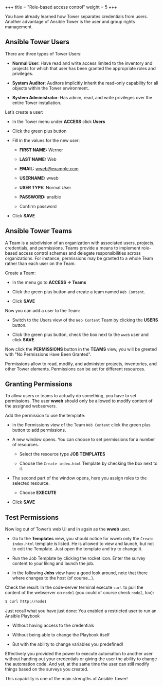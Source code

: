 +++
title = "Role-based access control"
weight = 5
+++

You have already learned how Tower separates credentials from users. Another advantage of Ansible Tower is the user and group rights management.

## Ansible Tower Users

There are three types of Tower Users:

- **Normal User**: Have read and write access limited to the inventory and projects for which that user has been granted the appropriate roles and privileges.

- **System Auditor**: Auditors implicitly inherit the read-only capability for all objects within the Tower environment.

- **System Administrator**: Has admin, read, and write privileges over the entire Tower installation.

Let’s create a user:

- In the Tower menu under **ACCESS** click **Users**

- Click the green plus button

- Fill in the values for the new user:

    - **FIRST NAME:** Werner

    - **LAST NAME:** Web

    - **EMAIL:** wweb@example.com

    - **USERNAME:** wweb

    - **USER TYPE:** Normal User

    - **PASSWORD:** ansible

    - Confirm password

- Click **SAVE**

## Ansible Tower Teams

A Team is a subdivision of an organization with associated users, projects, credentials, and permissions. Teams provide a means to implement role-based access control schemes and delegate responsibilities across organizations. For instance, permissions may be granted to a whole Team rather than each user on the Team.

Create a Team:

- In the menu go to **ACCESS → Teams**

- Click the green plus button and create a team named `Web Content`.

- Click **SAVE**

Now you can add a user to the Team:

- Switch to the Users view of the `Web Content` Team by clicking the **USERS** button.

- Click the green plus button, check the box next to the `wweb` user and click **SAVE**.

Now click the **PERMISSIONS** button in the **TEAMS** view, you will be greeted with "No Permissions Have Been Granted".

Permissions allow to read, modify, and administer projects, inventories, and other Tower elements. Permissions can be set for different resources.

## Granting Permissions

To allow users or teams to actually do something, you have to set permissions. The user **wweb** should only be allowed to modify content of the assigned webservers.

Add the permission to use the template:

- In the Permissions view of the Team `Web Content` click the green plus button to add permissions.

- A new window opens. You can choose to set permissions for a number of resources.

    - Select the resource type **JOB TEMPLATES**

    - Choose the `Create index.html` Template by checking the box next to it.

- The second part of the window opens, here you assign roles to the selected resource.

    - Choose **EXECUTE**

- Click **SAVE**

## Test Permissions

Now log out of Tower’s web UI and in again as the **wweb** user.

- Go to the **Templates** view, you should notice for wweb only the `Create
  index.html` template is listed. He is allowed to view and launch, but not to edit the Template. Just open the template and try to change it.

- Run the Job Template by clicking the rocket icon. Enter the survey content to your liking and launch the job.

- In the following **Jobs** view have a good look around, note that there where changes to the host (of course…​).

Check the result: In the code-server terminal execute `curl` to pull the content of the webserver on `node1` (you could of course check `node2`, too):

```bash
$ curl http://node1
```

Just recall what you have just done: You enabled a restricted user to run an Ansible Playbook

  - Without having access to the credentials

  - Without being able to change the Playbook itself

  - But with the ability to change variables you predefined\!

Effectively you provided the power to execute automation to another user without handing out your credentials or giving the user the ability to change the automation code. And yet, at the same time the user can still modify things based on the surveys you created.

This capability is one of the main strengths of Ansible Tower\!
